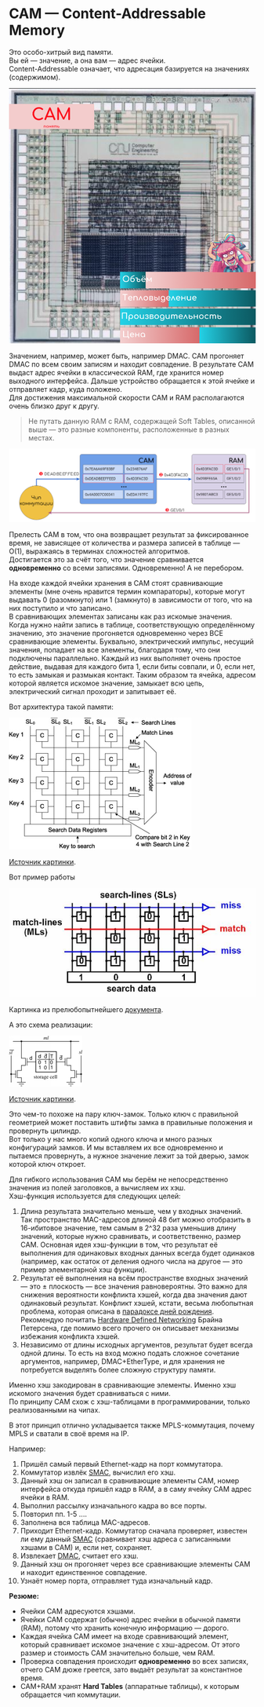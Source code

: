 # CAM — Content-Addressable Memory

Это особо-хитрый вид памяти.  
Вы ей — значение, а она вам — адрес ячейки.  
Content-Addressable означает, что адресация базируется на значениях \(содержимом\).

![](../../.gitbook/assets/image%20%2847%29.png)

Значением, например, может быть, например DMAC. CAM прогоняет DMAC по всем своим записям и находит совпадение. В результате CAM выдаст адрес ячейки в классической RAM, где хранится номер выходного интерфейса. Дальше устройство обращается к этой ячейке и отправляет кадр, куда положено.  
Для достижения максимальной скорости CAM и RAM располагаются очень близко друг к другу.

> Не путать данную RAM с RAM, содержащей Soft Tables, описанной выше — это разные компоненты, расположенные в разных местах.

![](../../.gitbook/assets/image%20%28191%29.png)

Прелесть CAM в том, что она возвращает результат за фиксированное время, не зависящее от количества и размера записей в таблице — О\(1\), выражаясь в терминах сложностей алгоритмов.  
Достигается это за счёт того, что значение сравнивается **одновременно** со всеми записями. Одновременно! А не перебором.  
  
На входе каждой ячейки хранения в CAM стоят сравнивающие элементы \(мне очень нравится термин компараторы\), которые могут выдавать 0 \(разомкнуто\) или 1 \(замкнуто\) в зависимости от того, что на них поступило и что записано.   
В сравнивающих элементах записаны как раз искомые значения.  
Когда нужно найти запись в таблице, соответствующую определённому значению, это значение прогоняется одновременно через ВСЕ сравнивающие элементы. Буквально, электрический импульс, несущий значения, попадает на все элементы, благодаря тому, что они подключены параллельно. Каждый из них выполняет очень простое действие, выдавая для каждого бита 1, если биты совпали, и 0, если нет, то есть замыкая и размыкая контакт. Таким образом та ячейка, адресом которой является искомое значение, замыкает всю цепь, электрический сигнал проходит и запитывает её.  
  
Вот архитектура такой памяти:

![](../../.gitbook/assets/image%20%2875%29.png)

[Источник картинки](https://www.sciencedirect.com/science/article/pii/S0141933113001348).  
  
Вот пример работы

![](../../.gitbook/assets/image%20%2817%29.png)

Картинка из прелюбопытнейшего [документа](http://www.eecg.toronto.edu/~roman/teaching/1388/2004/finalProj/2004_ECE1388_FP_www/LRU_Cache/).  
  
А это схема реализации:

![](../../.gitbook/assets/image%20%28186%29.png)

[Источник картинки](https://www.pagiamtzis.com/cam/camintro/).

Это чем-то похоже на пару ключ-замок. Только ключ с правильной геометрией может поставить штифты замка в правильные положения и провернуть цилиндр.  
Вот только у нас много копий одного ключа и много разных конфигураций замков. И мы вставляем их все одновременно и пытаемся провернуть, а нужное значение лежит за той дверью, замок которой ключ откроет.  
  
Для гибкого использования CAM мы берём не непосредственно значения из полей заголовков, а вычисляем их хэш.  
Хэш-функция используется для следующих целей:  


1. Длина результата значительно меньше, чем у входных значений. Так пространство MAC-адресов длиной 48 бит можно отобразить в 16-ибитовое значение, тем самым в 2^32 раза уменьшив длину значений, которые нужно сравнивать, и соответственно, размер CAM. Основная идея хэш-функции в том, что результат её выполнения для одинаковых входных данных всегда будет одинаков \(например, как остаток от деления одного числа на другое — это пример элементарной хэш функции\).
2. Результат её выполнения на всём пространстве входных значений — это ± плоскость — все значения равновероятны. Это важно для снижения вероятности конфликта хэшей, когда два значения дают одинаковый результат. Конфликт хэшей, кстати, весьма любопытная проблема, которая описана в [парадоксе дней рождения](https://ru.wikipedia.org/wiki/%D0%9F%D0%B0%D1%80%D0%B0%D0%B4%D0%BE%D0%BA%D1%81_%D0%B4%D0%BD%D0%B5%D0%B9_%D1%80%D0%BE%D0%B6%D0%B4%D0%B5%D0%BD%D0%B8%D1%8F). Рекомендую почитать [Hardware Defined Networking](https://www.juniper.net/uk/en/training/jnbooks/distinguished-engineering/hardware-defined-networking/) Брайна Петерсена, где помимо всего прочего он описывает механизмы избежания конфликта хэшей.
3. Независимо от длины исходных аргументов, результат будет всегда одной длины. То есть на вход можно подать сложное сочетание аргументов, например, DMAC+EtherType, и для хранения не потребуется выделять более сложную структуру памяти.

Именно хэш закодирован в сравнивающие элементы. Именно хэш искомого значения будет сравниваться с ними.  
По принципу CAM схож с хэш-таблицами в программировании, только реализованными на чипах.  
  
В этот принцип отлично укладывается также MPLS-коммутация, почему MPLS и сватали в своё время на IP.  
  
Например:

1. Пришёл самый первый Ethernet-кадр на порт коммутатора.
2. Коммутатор извлёк [SMAC](http://lookmeup.linkmeup.ru/#term605), вычислил его хэш.
3. Данный хэш он записал в сравнивающие элементы CAM, номер интерфейса откуда пришёл кадр в RAM, а в саму ячейку CAM адрес ячейки в RAM.
4. Выполнил рассылку изначального кадра во все порты.
5. Повторил пп. 1-5 ....
6. Заполнена вся таблица MAC-адресов.
7. Приходит Ethernet-кадр. Коммутатор сначала проверяет, известен ли ему данный [SMAC](http://lookmeup.linkmeup.ru/#term605) \(сравнивает хэш адреса с записанными хэшами в CAM\) и, если нет, сохраняет.
8. Извлекает [DMAC](http://lookmeup.linkmeup.ru/#term606), считает его хэш.
9. Данный хэш он прогоняет через все сравнивающие элементы CAM и находит единственное совпадение.
10. Узнаёт номер порта, отправляет туда изначальный кадр.

  
**Резюме:**

* Ячейки CAM адресуются хэшами.
* Ячейки CAM содержат \(обычно\) адрес ячейки в обычной памяти \(RAM\), потому что хранить конечную информацию — дорого.
* Каждая ячейка CAM имеет на входе сравнивающий элемент, который сравнивает искомое значение с хэш-адресом. От этого размер и стоимость CAM значительно больше, чем RAM.
* Проверка совпадения происходит **одновременно** во всех записях, отчего CAM дюже греется, зато выдаёт результат за константное время.
* CAM+RAM хранят **Hard Tables** \(аппаратные таблицы\), к которым обращается чип коммутации.

